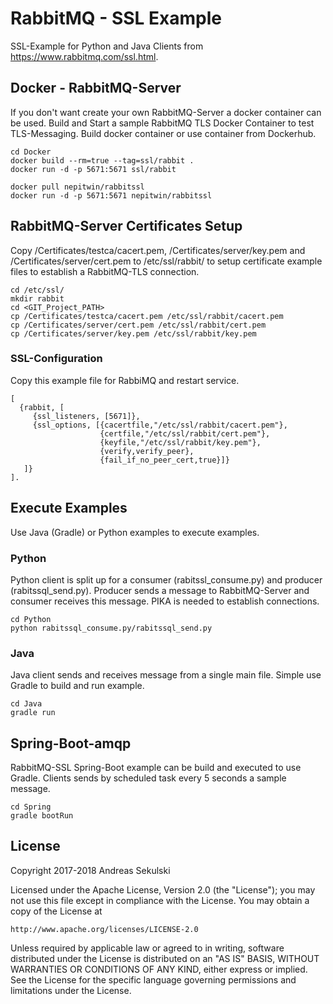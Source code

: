 # RabbitMQ - SSL Example

SSL-Example for Python and Java Clients from https://www.rabbitmq.com/ssl.html.

## Docker - RabbitMQ-Server

If you don't want create your own RabbitMQ-Server a docker container can be used. Build and Start a sample RabbitMQ TLS Docker Container to test TLS-Messaging. Build docker container or use container from Dockerhub.

```
cd Docker
docker build --rm=true --tag=ssl/rabbit .
docker run -d -p 5671:5671 ssl/rabbit
```

```
docker pull nepitwin/rabbitssl
docker run -d -p 5671:5671 nepitwin/rabbitssl
```

## RabbitMQ-Server Certificates Setup

Copy /Certificates/testca/cacert.pem, /Certificates/server/key.pem and /Certificates/server/cert.pem to /etc/ssl/rabbit/ to setup certificate example files to establish a RabbitMQ-TLS connection.

```
cd /etc/ssl/
mkdir rabbit
cd <GIT_Project_PATH>
cp /Certificates/testca/cacert.pem /etc/ssl/rabbit/cacert.pem
cp /Certificates/server/cert.pem /etc/ssl/rabbit/cert.pem
cp /Certificates/server/key.pem /etc/ssl/rabbit/key.pem
```

### SSL-Configuration

Copy this example file for RabbiMQ and restart service.

```
[
  {rabbit, [
     {ssl_listeners, [5671]},
     {ssl_options, [{cacertfile,"/etc/ssl/rabbit/cacert.pem"},
                    {certfile,"/etc/ssl/rabbit/cert.pem"},
                    {keyfile,"/etc/ssl/rabbit/key.pem"},
                    {verify,verify_peer},
                    {fail_if_no_peer_cert,true}]}
   ]}
].
```

## Execute Examples

Use Java (Gradle) or Python examples to execute examples.

### Python

Python client is split up for a consumer (rabitssl_consume.py) and producer (rabitssql_send.py). Producer sends a message to RabbitMQ-Server and consumer receives this message. PIKA is needed to establish connections.

```
cd Python
python rabitssql_consume.py/rabitssql_send.py
```

### Java

Java client sends and receives message from a single main file. Simple use Gradle to build and run example.

```
cd Java
gradle run
```

## Spring-Boot-amqp

RabbitMQ-SSL Spring-Boot example can be build and executed to use Gradle. Clients sends by
scheduled task every 5 seconds a sample message.

```
cd Spring
gradle bootRun
```

## License

Copyright 2017-2018 Andreas Sekulski

Licensed under the Apache License, Version 2.0 (the "License");
you may not use this file except in compliance with the License.
You may obtain a copy of the License at

    http://www.apache.org/licenses/LICENSE-2.0

Unless required by applicable law or agreed to in writing, software
distributed under the License is distributed on an "AS IS" BASIS,
WITHOUT WARRANTIES OR CONDITIONS OF ANY KIND, either express or implied.
See the License for the specific language governing permissions and
limitations under the License.
